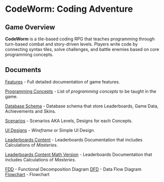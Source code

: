 # CodeWorm: Coding Adventure

## Game Overview

**CodeWorm** is a tile-based coding RPG that teaches programming through turn-based combat and story-driven levels. Players write code by connecting syntax tiles, solve challenges, and battle enemies based on core programming concepts.

## Documents

[Features](docs/Features.md) - Full detailed documentation of game features.

[Programming Concepts](docs/Concepts.md) - List of *programming concepts* to be taught in the game.

[Database Schema](docs/Database%20Schema.md) - Database schema that store Leaderboards, Game Data, Achievements and Skins.

[Scenarios](docs/Scenarios.md) - Scenarios AKA Levels, Designs for each Concepts.

[UI Designs](docs/UI%20Designs.md) - *Wireframe* or Simple UI Design.

[Leaderboards Content](docs/Leaderboards%20Content%20Simplified.md) - Leaderboards Documentation that includes Calculations of *Masteries*.

[Leaderboards Content Math Version](docs/Leaderboards%20Content.md) - Leaderboards Documentation that includes Calculations of *Masteries*.

[FDD](Functional%20Decomposition%20Diagram.md) - Functional Decomposition Diagram
[DFD](Programming/CodeWorm%20-%20Game%20Project/github/docs/Data%20Flow%20Diagram.md) - Data Flow Diagram
[Flowchart](Flowchart.md) - Flowchart